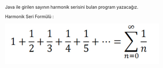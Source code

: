 Java ile girilen sayının harmonik serisini bulan program yazacağız.

Harmonik Seri Formülü :

![Formula](HarmonicSeriesFormula.png)